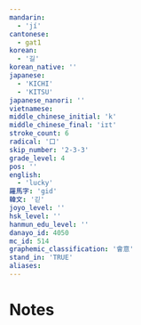 ```yaml
---
mandarin:
  - 'jí'
cantonese:
  - gat1
korean:
  - '길'
korean_native: ''
japanese:
  - 'KICHI'
  - 'KITSU'
japanese_nanori: ''
vietnamese:
middle_chinese_initial: 'k'
middle_chinese_final: 'iɪt'
stroke_count: 6
radical: '口'
skip_number: '2-3-3'
grade_level: 4
pos: ''
english:
  - 'lucky'
羅馬字: 'gid'
韓文: '긷'
joyo_level: ''
hsk_level: ''
hanmun_edu_level: ''
danayo_id: 4050
mc_id: 514
graphemic_classification: '會意'
stand_in: 'TRUE'
aliases:
---
```


# Notes
